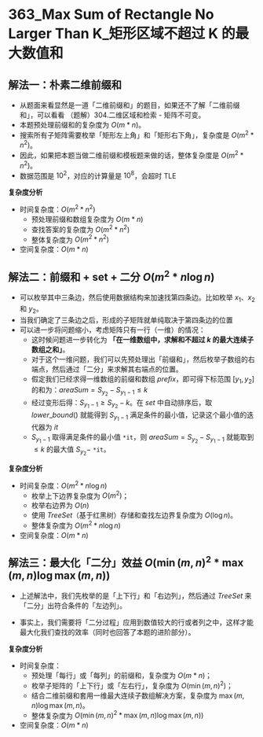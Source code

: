 # 363_Max Sum of Rectangle No Larger Than K_矩形区域不超过 K 的最大数值和

## 解法一：朴素二维前缀和

- 从题面来看显然是一道「二维前缀和」的题目，如果还不了解「二维前缀和」，可以看看 （题解）304.二维区域和检索 - 矩阵不可变。
- 本题预处理前缀和的复杂度为 $O(m * n)$。
- 搜索所有子矩阵需要枚举「矩形左上角」和「矩形右下角」，复杂度是 $O(m^{2} * n^{2})$。
- 因此，如果把本题当做二维前缀和模板题来做的话，整体复杂度是 $O(m^{2} * n^{2})$。
- 数据范围是 $10^{2}$，对应的计算量是 $10^{8}$，会超时 TLE

**复杂度分析**
- 时间复杂度：$O(m^{2} * n^{2})$
  - 预处理前缀和数组复杂度为 $O(m * n)$
  - 查找答案的复杂度为 $O(m^{2} * n^{2})$
  - 整体复杂度为 $O(m^{2} * n^{2})$
- 空间复杂度：$O(m * n)$


## 解法二：前缀和 + set + 二分 $O(m^{2} * n\log{n})$

- 可以枚举其中三条边，然后使用数据结构来加速找第四条边。比如枚举 $x_{1}$、$x_{2}$ 和 $y_{2}$。
- 当我们确定了三条边之后，形成的子矩阵就单纯取决于第四条边的位置
- 可以进一步将问题缩小，考虑矩阵只有一行（一维）的情况：
  - 这时候问题进一步转化为 **「在一维数组中，求解和不超过 $k$ 的最大连续子数组之和」**。
  - 对于这个一维问题，我们可以先预处理出「前缀和」，然后枚举子数组的右端点，然后通过「二分」来求解其右端点的位置。
  - 假定我们已经求得一维数组的前缀和数组 $prefix$，即可得下标范围 $[y_{1}, y_{2}]$ 的和为：$areaSum = S_{y_{2}} - S_{y_{1} - 1} \le k$
  - 经过变形后得：$S_{y_{1} - 1} \ge S_{y_{2}} - k$。在 $set$ 中自动排序后，取 $lower\_bound()$ 就能得到 $S_{y_{1} - 1}$ 满足条件的最小值，记录这个最小值的迭代器为 $it$
  - $S_{y_{1} - 1}$ 取得满足条件的最小值 `*it`，则 $areaSum = S_{y_{2}} - S_{y_{1} - 1}$ 就能取到 $\le k$ 的最大值 $S_{y_{2}} -$ `*it`。

**复杂度分析**
- 时间复杂度：$O(m^{2} * n\log{n})$
  - 枚举上下边界复杂度为 $O(m^{2})$；
  - 枚举右边界为 $O(n)$
  - 使用 $TreeSet$（基于红黑树）存储和查找左边界复杂度为 $O(\log{n})$。
  - 整体复杂度为 $O(m^{2} * n\log{n})$
- 空间复杂度：$O(m * n)$

## 解法三：最大化「二分」效益 $O(\min(m, n)^2 * \max(m, n)\log{\max(m, n)})$

- 上述解法中，我们先枚举的是「上下行」和「右边列」，然后通过 $TreeSet$ 来「二分」出符合条件的「左边列」。

- 事实上，我们需要将「二分过程」应用到数值较大的行或者列之中，这样才能最大化我们查找的效率（同时也回答了本题的进阶部分）。

**复杂度分析**
- 时间复杂度：
  - 预处理「每行」或「每列」的前缀和，复杂度为 $O(m * n)$；
  - 枚举子矩阵的「上下行」或「左右行」，复杂度为 $O(\min(m, n)^{2})$；
  - 结合二维前缀和套用一维最大连续子数组解决方案，复杂度为 $\max(m, n)\log{\max(m, n)}$。
  - 整体复杂度为 $O(\min(m, n)^2 * \max(m, n)\log{\max(m, n)})$
- 空间复杂度：$O(m * n)$


